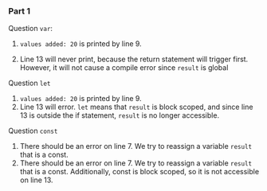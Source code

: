 ### Part 1 

Question `var`:
1) `values added: 20` is printed by line 9. 

2) Line 13 will never print, because the return statement will trigger first. However, it will not cause a compile error since `result` is global

Question `let`
1) `values added: 20` is printed by line 9.
2) Line 13 will error. `let` means that `result` is block scoped, and since line 13 is outside the if statement, `result` is no longer accessible.

Question `const`
1) There should be an error on line 7. We try to reassign a variable `result` that is a const.
2) There should be an error on line 7. We try to reassign a variable `result` that is a const. Additionally, const is block scoped, so it is not accessible on line 13.
